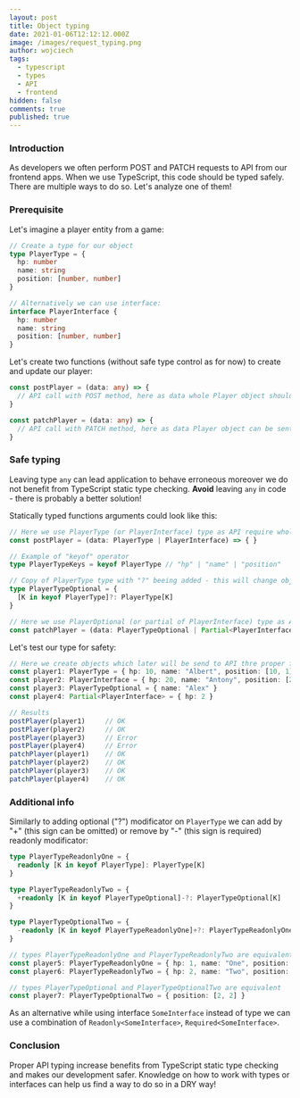 ```yaml
---
layout: post
title: Object typing
date: 2021-01-06T12:12:12.000Z
image: /images/request_typing.png
author: wojciech
tags:
  - typescript
  - types
  - API
  - frontend
hidden: false
comments: true
published: true
---
```

### Introduction

As developers we often perform POST and PATCH requests to API from our frontend apps. When we use TypeScript, this code should be typed safely. There are multiple ways to do so. Let's analyze one of them!

### Prerequisite

Let's imagine a player entity from a game:

```typescript
// Create a type for our object
type PlayerType = {
  hp: number
  name: string
  position: [number, number]
}

// Alternatively we can use interface:
interface PlayerInterface {
  hp: number
  name: string
  position: [number, number]
}
```

Let's create two functions (without safe type control as for now) to create and update our player:

```typescript
const postPlayer = (data: any) => {
  // API call with POST method, here as data whole Player object should be sent. 
}

const patchPlayer = (data: any) => {
  // API call with PATCH method, here as data Player object can be sent as a whole or partialy. 
}
```

### Safe typing

Leaving type `any` can lead application to behave erroneous moreover we do not benefit from TypeScript static type
checking. **Avoid** leaving `any` in code - there is probably a better solution!

Statically typed functions arguments could look like this:

```typescript
// Here we use PlayerType (or PlayerInterface) type as API require whole object 
const postPlayer = (data: PlayerType | PlayerInterface) => { }

// Example of "keyof" operator
type PlayerTypeKeys = keyof PlayerType // "hp" | "name" | "position"

// Copy of PlayerType type with "?" beeing added - this will change object properties to be optional
type PlayerTypeOptional = {
  [K in keyof PlayerType]?: PlayerType[K]
}

// Here we use PlayerOptional (or partial of PlayerInterface) type as API does not require whole object
const patchPlayer = (data: PlayerTypeOptional | Partial<PlayerInterface>) => { }
```

Let's test our type for safety:

```typescript
// Here we create objects which later will be send to API thre proper functions
const player1: PlayerType = { hp: 10, name: "Albert", position: [10, 1] }
const player2: PlayerInterface = { hp: 20, name: "Antony", position: [2, 20] }
const player3: PlayerTypeOptional = { name: "Alex" }
const player4: Partial<PlayerInterface> = { hp: 2 }

// Results
postPlayer(player1)     // OK
postPlayer(player2)     // OK
postPlayer(player3)     // Error
postPlayer(player4)     // Error
patchPlayer(player1)    // OK 
patchPlayer(player2)    // OK 
patchPlayer(player3)    // OK 
patchPlayer(player4)    // OK
```

### Additional info

Similarly to adding optional ("?") modificator on `PlayerType` we can add by "+" (this sign can be omitted) or 
remove by "-" (this sign is required) readonly modificator:

```typescript
type PlayerTypeReadonlyOne = {
  readonly [K in keyof PlayerType]: PlayerType[K]
}

type PlayerTypeReadonlyTwo = {
  +readonly [K in keyof PlayerTypeOptional]-?: PlayerTypeOptional[K]
}

type PlayerTypeOptionalTwo = {
  -readonly [K in keyof PlayerTypeReadonlyOne]+?: PlayerTypeReadonlyOne[K]
}

// types PlayerTypeReadonlyOne and PlayerTypeReadonlyTwo are equivalent
const player5: PlayerTypeReadonlyOne = { hp: 1, name: "One", position: [1, 1] }
const player6: PlayerTypeReadonlyTwo = { hp: 2, name: "Two", position: [2, 2] }

// types PlayerTypeOptional and PlayerTypeOptionalTwo are equivalent
const player7: PlayerTypeOptionalTwo = { position: [2, 2] }
```

As an alternative while using interface `SomeInterface` instead of type we can use a combination of 
`Readonly<SomeInterface>`, `Required<SomeInterface>`.

### Conclusion

Proper API typing increase benefits from TypeScript static type checking and makes our development safer. Knowledge on 
how to work with types or interfaces can help us find a way to do so in a DRY way!